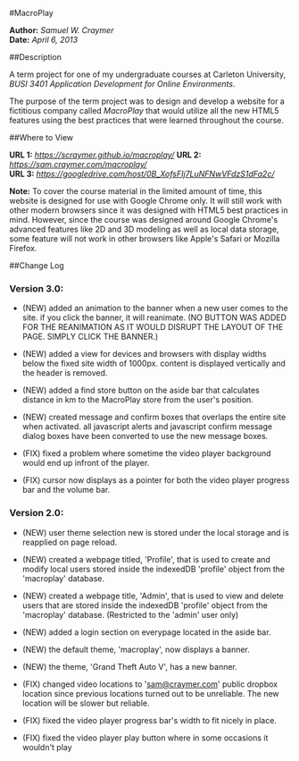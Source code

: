 #MacroPlay

**Author:** _Samuel W. Craymer_  
**Date:** _April 6, 2013_


##Description

A term project for one of my undergraduate courses at Carleton 
University, _BUSI 3401 Application Development for Online Environments_.  

The purpose of the term project was to design and develop a website for a fictitious 
company called _MacroPlay_ that would utilize all the new HTML5 features using the 
best practices that were learned throughout the course.


##Where to View

__URL 1:__ *https://scraymer.github.io/macroplay/*
__URL 2:__ *https://sam.craymer.com/macroplay/*  
__URL 3:__ *https://googledrive.com/host/0B_XofsFIj7LuNFNwVFdzS1dFa2c/*

**Note:** To cover the course material in the limited amount of time, this website is designed for use with Google Chrome only. It will still work with other modern browsers since it was designed with HTML5 best practices in mind. However, since the course was designed around Google Chrome's advanced features like 2D and 3D modeling as well as local data storage, some feature will not work in other browsers like Apple's Safari or Mozilla Firefox. 


##Change Log

### Version 3.0:

 -  (NEW) added an animation to the banner when a new user comes to the site. if you 
    click the banner, it will reanimate. (NO BUTTON WAS ADDED FOR THE REANIMATION AS 
    IT WOULD DISRUPT THE LAYOUT OF THE PAGE. SIMPLY CLICK THE BANNER.)

 -  (NEW) added a view for devices and browsers with display widths below the fixed 
    site width of 1000px. content is displayed vertically and the header is removed.

 -  (NEW) added a find store button on the aside bar that calculates distance in km to
    the MacroPlay store from the user's position.
 
 -  (NEW) created message and confirm boxes that overlaps the entire site when activated. 
    all javascript alerts and javascript confirm message dialog boxes have been converted 
    to use the new message boxes.
 
 -  (FIX) fixed a problem where sometime the video player background would end up infront 
    of the player.
    
 -  (FIX) cursor now displays as a pointer for both the video player progress bar and 
    the volume bar.


### Version 2.0:

 -  (NEW) user theme selection new is stored under the local storage and is reapplied on 
    page reload.
    
 -  (NEW) created a webpage titled, 'Profile', that is used to create and modify local 
    users stored inside the indexedDB 'profile' object from the 'macroplay' database.
    
 -  (NEW) created a webpage title, 'Admin', that is used to view and delete users that 
    are stored inside the indexedDB 'profile' object from the 'macroplay' database.
    (Restricted to the 'admin' user only)
    
 -  (NEW) added a login section on everypage located in the aside bar.
 
 -  (NEW) the default theme, 'macroplay', now displays a banner. 
 
 -  (NEW) the theme, 'Grand Theft Auto V', has a new banner.
 
 -  (FIX) changed video locations to 'sam@craymer.com' public dropbox location since 
    previous locations turned out to be unreliable. The new location will be slower but 
    reliable.
    
 -  (FIX) fixed the video player progress bar's width to fit nicely in place.
 
 -  (FIX) fixed the video player play button where in some occasions it wouldn't play
